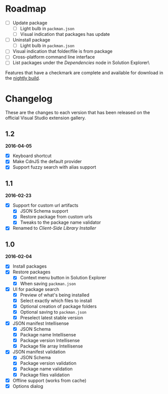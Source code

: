 # Roadmap

- [ ] Update package
  - [ ] Light bulb in `packman.json`
  - [ ] Visual indication that packages has update
- [ ] Uninstall package
  - [ ] Light bulb in `packman.json`
- [ ] Visual indication that folder/file is from package
- [ ] Cross-platform command line interface
- [ ] List packages under the _Dependencies_ node in Solution Explorer\

Features that have a checkmark are complete and available for
download in the
[nightly build](http://vsixgallery.com/extension/ce753d0f-f511-4b2b-93de-5cc50145dca6/).

# Changelog

These are the changes to each version that has been released
on the official Visual Studio extension gallery.

## 1.2
**2016-04-05**

- [x] Keyboard shortcut
- [x] Make CdnJS the default provider
- [x] Support fuzzy search with alias support

## 1.1
**2016-02-23**

- [x] Support for custom url artifacts
  - [x] JSON Schema support
  - [x] Restore package from custom urls
  - [x] Tweaks to the package name validator
- [x] Renamed to _Client-Side Library Installer_

## 1.0
**2016-02-04**

- [x] Install packages
- [x] Restore packages
  - [x] Context menu button in Solution Explorer
  - [x] When saving `packman.json`
- [x] UI for package search
  - [x] Preview of what's being installed
  - [x] Select exactly which files to install
  - [x] Optional creation of package folders
  - [x] Optional saving to `packman.json`
  - [x] Preselect latest stable version
- [x] JSON manifest Intellisense
  - [x] JSON Schema
  - [x] Package name Intellisense
  - [x] Package version Intellisense
  - [x] Package file array Intellisense
- [x] JSON manifest validation
  - [x] JSON Schema
  - [x] Package version validation
  - [x] Package name validation
  - [x] Package files validation
- [x] Offline support (works from cache)
- [x] Options dialog
